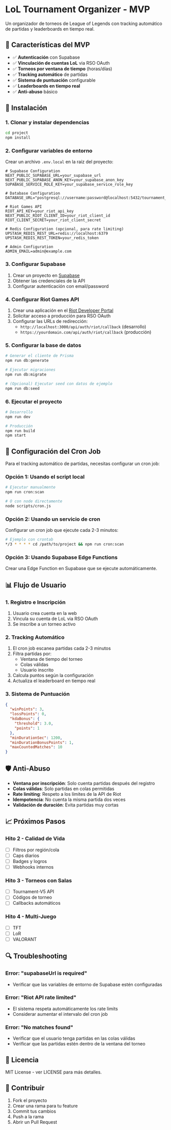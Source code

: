 # LoL Tournament Organizer - MVP

Un organizador de torneos de League of Legends con tracking automático de partidas y leaderboards en tiempo real.

## 🎯 Características del MVP

- ✅ **Autenticación** con Supabase
- ✅ **Vinculación de cuentas LoL** via RSO OAuth
- ✅ **Torneos por ventana de tiempo** (horas/días)
- ✅ **Tracking automático** de partidas
- ✅ **Sistema de puntuación** configurable
- ✅ **Leaderboards en tiempo real**
- ✅ **Anti-abuso** básico

## 🚀 Instalación

### 1. Clonar y instalar dependencias

```bash
cd project
npm install
```

### 2. Configurar variables de entorno

Crear un archivo `.env.local` en la raíz del proyecto:

```env
# Supabase Configuration
NEXT_PUBLIC_SUPABASE_URL=your_supabase_url
NEXT_PUBLIC_SUPABASE_ANON_KEY=your_supabase_anon_key
SUPABASE_SERVICE_ROLE_KEY=your_supabase_service_role_key

# Database Configuration
DATABASE_URL="postgresql://username:password@localhost:5432/tournament_db"

# Riot Games API
RIOT_API_KEY=your_riot_api_key
NEXT_PUBLIC_RIOT_CLIENT_ID=your_riot_client_id
RIOT_CLIENT_SECRET=your_riot_client_secret

# Redis Configuration (opcional, para rate limiting)
UPSTASH_REDIS_REST_URL=redis://localhost:6379
UPSTASH_REDIS_REST_TOKEN=your_redis_token

# Admin Configuration
ADMIN_EMAIL=admin@example.com
```

### 3. Configurar Supabase

1. Crear un proyecto en [Supabase](https://supabase.com)
2. Obtener las credenciales de la API
3. Configurar autenticación con email/password

### 4. Configurar Riot Games API

1. Crear una aplicación en el [Riot Developer Portal](https://developer.riotgames.com/)
2. Solicitar acceso a producción para RSO OAuth
3. Configurar las URLs de redirección:
   - `http://localhost:3000/api/auth/riot/callback` (desarrollo)
   - `https://yourdomain.com/api/auth/riot/callback` (producción)

### 5. Configurar la base de datos

```bash
# Generar el cliente de Prisma
npm run db:generate

# Ejecutar migraciones
npm run db:migrate

# (Opcional) Ejecutar seed con datos de ejemplo
npm run db:seed
```

### 6. Ejecutar el proyecto

```bash
# Desarrollo
npm run dev

# Producción
npm run build
npm start
```

## 🔧 Configuración del Cron Job

Para el tracking automático de partidas, necesitas configurar un cron job:

### Opción 1: Usando el script local

```bash
# Ejecutar manualmente
npm run cron:scan

# O con node directamente
node scripts/cron.js
```

### Opción 2: Usando un servicio de cron

Configurar un cron job que ejecute cada 2-3 minutos:

```bash
# Ejemplo con crontab
*/3 * * * * cd /path/to/project && npm run cron:scan
```

### Opción 3: Usando Supabase Edge Functions

Crear una Edge Function en Supabase que se ejecute automáticamente.

## 📊 Flujo de Usuario

### 1. Registro e Inscripción
1. Usuario crea cuenta en la web
2. Vincula su cuenta de LoL via RSO OAuth
3. Se inscribe a un torneo activo

### 2. Tracking Automático
1. El cron job escanea partidas cada 2-3 minutos
2. Filtra partidas por:
   - Ventana de tiempo del torneo
   - Colas válidas
   - Usuario inscrito
3. Calcula puntos según la configuración
4. Actualiza el leaderboard en tiempo real

### 3. Sistema de Puntuación

```json
{
  "winPoints": 3,
  "lossPoints": 0,
  "kdaBonus": {
    "threshold": 3.0,
    "points": 1
  },
  "minDurationSec": 1200,
  "minDurationBonusPoints": 1,
  "maxCountedMatches": 10
}
```

## 🛡️ Anti-Abuso

- **Ventana por inscripción**: Solo cuenta partidas después del registro
- **Colas válidas**: Solo partidas en colas permitidas
- **Rate limiting**: Respeto a los límites de la API de Riot
- **Idempotencia**: No cuenta la misma partida dos veces
- **Validación de duración**: Evita partidas muy cortas

## 📈 Próximos Pasos

### Hito 2 - Calidad de Vida
- [ ] Filtros por región/cola
- [ ] Caps diarios
- [ ] Badges y logros
- [ ] Webhooks internos

### Hito 3 - Torneos con Salas
- [ ] Tournament-V5 API
- [ ] Códigos de torneo
- [ ] Callbacks automáticos

### Hito 4 - Multi-Juego
- [ ] TFT
- [ ] LoR
- [ ] VALORANT

## 🔍 Troubleshooting

### Error: "supabaseUrl is required"
- Verificar que las variables de entorno de Supabase estén configuradas

### Error: "Riot API rate limited"
- El sistema respeta automáticamente los rate limits
- Considerar aumentar el intervalo del cron job

### Error: "No matches found"
- Verificar que el usuario tenga partidas en las colas válidas
- Verificar que las partidas estén dentro de la ventana del torneo

## 📝 Licencia

MIT License - ver LICENSE para más detalles.

## 🤝 Contribuir

1. Fork el proyecto
2. Crear una rama para tu feature
3. Commit tus cambios
4. Push a la rama
5. Abrir un Pull Request












